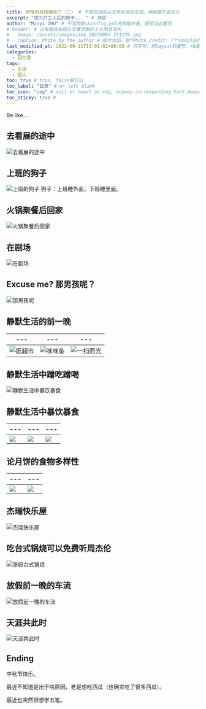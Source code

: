 ```yaml
---
title: 奇怪的经历增加了（三） # 不写的话会从文件名自动生成。但标题不宜太长
excerpt: "成为打工人后的样子... " # 摘要
author: "Minyi ZHU" # 不写则默认config.yml的网站作者。感觉没必要写
# header: # 这张图会出现在文章页面的上方而且很大
#   image: /assets/images/img_20220803_221239.jpg
#   caption: Photo by the author # 图片水印，如"Photo credit: [**Unsplash**](https://unsplash.com)"
last_modified_at: 2022-09-11T13:01:02+08:00 # 可不写，但layout则要写。+8是东八区
categories: 
  - 回忆录
tags:
  - 生活
  - 图片
toc: true # true, false都可以
toc_label: "目录" # or left blank
toc_icon: "cog" # null or heart or cag, anyway corresponding Font Awesome icon name (without fa prefix)
toc_sticky: true # 
---
```

Be like...

## 去看展的途中

![去看展的途中](https://raw.githubusercontent.com/zhumy321/diy-imagehost/main/img/IMG_20220820_100545-1140x855.jpg)

## 上班的狗子

![上班的狗子](https://raw.githubusercontent.com/zhumy321/diy-imagehost/main/img/IMG_20220820_192844-1140x855.jpg)
狗子：上班睡外面，下班睡里面。

## 火锅聚餐后回家

![火锅聚餐后回家](https://raw.githubusercontent.com/zhumy321/diy-imagehost/main/img/IMG_20220821_155839-1140x855.jpg)

## 在剧场

![在剧场](https://raw.githubusercontent.com/zhumy321/diy-imagehost/main/img/IMG_20220827_213921-1140x855.jpg)

## Excuse me? 那男孩呢？

![那男孩呢](https://raw.githubusercontent.com/zhumy321/diy-imagehost/main/img/IMG_20220828_012614-768x1024.jpg)

## 静默生活的前一晚

| ---         |    ---      |      ---    | 
| ----------- | ----------- | ----------- | 
| ![逛超市](https://raw.githubusercontent.com/zhumy321/diy-imagehost/main/img/IMG_20220902_205905-1140x855.jpg) | ![咪咪条](https://raw.githubusercontent.com/zhumy321/diy-imagehost/main/img/IMG_20220902_211128-1140x855.jpg) | ![一扫而光](https://raw.githubusercontent.com/zhumy321/diy-imagehost/main/img/IMG_20220902_211634-1140x855.jpg) |

## 静默生活中蹭吃蹭喝

![静默生活中暴饮暴食](https://raw.githubusercontent.com/zhumy321/diy-imagehost/main/img/neighbor_gifts_during_lockdown.jpg)

## 静默生活中暴饮暴食

| ---         |    ---      |      ---    | 
| ----------- | ----------- | ----------- | 
| ![](https://raw.githubusercontent.com/zhumy321/diy-imagehost/main/img/mmexport1662126031646.jpg) | ![](https://raw.githubusercontent.com/zhumy321/diy-imagehost/main/img/IMG_20220902_230644-scaled.jpg) | ![](https://raw.githubusercontent.com/zhumy321/diy-imagehost/main/img/e1662832210221.jpg) |


## 论月饼的食物多样性

| --- | --- |
| ----------- | ----------- |
| ![](https://raw.githubusercontent.com/zhumy321/diy-imagehost/main/img/IMG_20220905_215447-2048x1536.jpg) | ![](https://raw.githubusercontent.com/zhumy321/diy-imagehost/main/img/20220911_005159-2048x2048.jpg)|

## 杰瑞快乐屋

![杰瑞快乐屋](https://raw.githubusercontent.com/zhumy321/diy-imagehost/main/img/IMG_20220906_072752-1140x855.jpg)

## 吃台式锅烧可以免费听周杰伦

![张妈台式锅烧](https://raw.githubusercontent.com/zhumy321/diy-imagehost/main/img/IMG_20220909_185740-2048x1536.jpg)

## 放假前一晚的车流

![放假前一晚的车流](https://raw.githubusercontent.com/zhumy321/diy-imagehost/main/img/IMG_20220909_195514-1140x855.jpg)

## 天涯共此时

![天涯共此时](https://raw.githubusercontent.com/zhumy321/diy-imagehost/main/img/IMG_20220910_221141-1140x855.jpg)

## Ending

中秋节快乐。

最近不知道是出于啥原因，老是想吃西瓜（也确实吃了很多西瓜）。

最近也突然很想学五笔。
